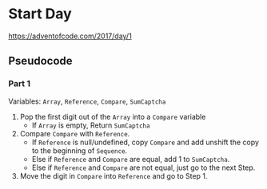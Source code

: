 # Start Day

https://adventofcode.com/2017/day/1

## Pseudocode

### Part 1

Variables: `Array`, `Reference`, `Compare`, `SumCaptcha`

1. Pop the first digit out of the `Array` into a `Compare` variable
   - If `Array` is empty, Return `SumCaptcha`
2. Compare `Compare` with `Reference`.
   - If `Reference` is null/undefined, copy `Compare` and add unshift the copy to the beginning of `Sequence`.
   - Else if `Reference` and `Compare` are equal, add 1 to `SumCaptcha`.
   - Else if `Reference` and `Compare` are not equal, just go to the next Step.
3. Move the digit in `Compare` into `Reference` and go to Step 1.
